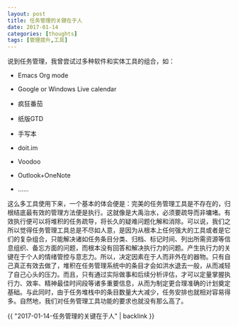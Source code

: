 ```yaml
---
layout: post
title: 任务管理的关键在于人
date: 2017-01-14
categories: [thoughts]
tags: [管理提升,工具]
---
```


说到任务管理，我曾尝试过多种软件和实体工具的组合，如：

* Emacs Org mode

* Google or Windows Live calendar

* 疯狂番茄

* 纸版GTD

* 手写本

* doit.im

* Voodoo

* Outlook+OneNote

* ……

这么多工具使用下来，一个基本的体会便是：完美的任务管理工具是不存在的，归根结底最有效的管理方法便是执行。这就像是大禹治水，必须要疏导而非墉堵。有效执行便可以将堆积的任务疏导，将长久的疑难问题化解和消除。可以说，我们之所以觉得任务管理工具总是不尽如人意，是因为从根本上任何强大的工具或者是它们的复杂组合，只能解决诸如任务条目分类、归档、标记时间、列出所需资源等信息组织、备忘方面的问题，而根本没有回答和解决执行力的问题。产生执行力的关键在于个人的情绪管控与意志力。所以，决定因素在于人而非外在的器物。只有自己真正有效去做了，堆积在任务管理系统中的条目才会如洪水退去一般，从而减轻了自己心头的压力。而且，只有通过实际做事和后续分析评估，才可以定量掌握执行力、效率、精神最佳时间段等诸多重要信息，从而为制定更合理准确的计划奠定基础。与此同时，由于任务堆栈中的条目数量大大减少，任务安排也就相对容易得多。自然地，我们对任务管理工具功能的要求也就没有那么高了。

{{ "2017-01-14-任务管理的关键在于人" | backlink }}
